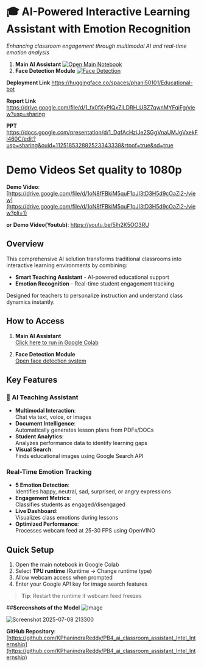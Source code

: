 
# 🎓 AI-Powered Interactive Learning Assistant with Emotion Recognition  
*Enhancing classroom engagement through multimodal AI and real-time emotion analysis*
1. **Main AI Assistant** 
[![Open Main Notebook](https://colab.research.google.com/assets/colab-badge.svg)](https://colab.research.google.com/github/KPhanindraReddy/PB4_ai_classroom_assistant_Intel_Internship/blob/main/Problem_Statement_4_intel_edu_bot.ipynb)
2. **Face Detection Module** 
[![Face Detection](https://colab.research.google.com/assets/colab-badge.svg)](https://colab.research.google.com/drive/1YX1nbhvvcgal4jYkjRnPZG2IrhMjov_j)

**Deployment Link** https://huggingface.co/spaces/phani50101/Educational-bot

**Report Link** https://drive.google.com/file/d/1_fx0fXyPlQxZiLDRH_UBZ7qwnMYFqiFg/view?usp=sharing


**PPT**  https://docs.google.com/presentation/d/1_DqfAcHziJe2SGgVnaUMJgVxekFi460C/edit?usp=sharing&ouid=112518532882523343338&rtpof=true&sd=true

# Demo Videos Set quality to 1080p

**Demo Video**:  [https://drive.google.com/file/d/1oN8fFBkiM5quF1pJI3tD3H5d9cOaZi2-/view](https://drive.google.com/file/d/1oN8fFBkiM5quF1pJI3tD3H5d9cOaZi2-/view?pli=1)

**or**
**Demo Video(Youtub)**: https://youtu.be/5Ih2K5OO3RU

## **Overview**
This comprehensive AI solution transforms traditional classrooms into interactive learning environments by combining:
- **Smart Teaching Assistant** - AI-powered educational support
- **Emotion Recognition** - Real-time student engagement tracking

Designed for teachers to personalize instruction and understand class dynamics instantly.

## **How to Access**
1. **Main AI Assistant**  
   [Click here to run in Google Colab](https://colab.research.google.com/github/KPhanindraReddy/PB4_ai_classroom_assistant_Intel_Internship/blob/main/Problem_Statement_4_intel_edu_bot.ipynb)  
   

2. **Face Detection Module**  
   [Open face detection system](https://colab.research.google.com/drive/1YX1nbhvvcgal4jYkjRnPZG2IrhMjov_j)

## **Key Features**

### 🤖 AI Teaching Assistant
- **Multimodal Interaction**:  
  Chat via text, voice, or images
- **Document Intelligence**:  
  Automatically generates lesson plans from PDFs/DOCs
- **Student Analytics**:  
  Analyzes performance data to identify learning gaps
- **Visual Search**:  
  Finds educational images using Google Search API

### Real-Time Emotion Tracking
- **5 Emotion Detection**:  
  Identifies happy, neutral, sad, surprised, or angry expressions
- **Engagement Metrics**:  
  Classifies students as engaged/disengaged
- **Live Dashboard**:  
  Visualizes class emotions during lessons
- **Optimized Performance**:  
  Processes webcam feed at 25-30 FPS using OpenVINO

## Quick Setup
1. Open the main notebook in Google Colab
2. Select **TPU runtime** (Runtime → Change runtime type)
3. Allow webcam access when prompted
4. Enter your Google API key for image search features

> **Tip**: Restart the runtime if webcam feed freezes




 ##**Screenshots of the Model**
 ![image](https://github.com/user-attachments/assets/cfdadb96-e24c-4a67-ad25-b127ebc970b5)
 
![Screenshot 2025-07-08 213300](https://github.com/user-attachments/assets/2bdef1a3-f73c-4b4c-bcd1-191c7571d2ce)




**GitHub Repository**:  
[https://github.com/KPhanindraReddy/PB4_ai_classroom_assistant_Intel_Internship](https://github.com/KPhanindraReddy/PB4_ai_classroom_assistant_Intel_Internship)  

